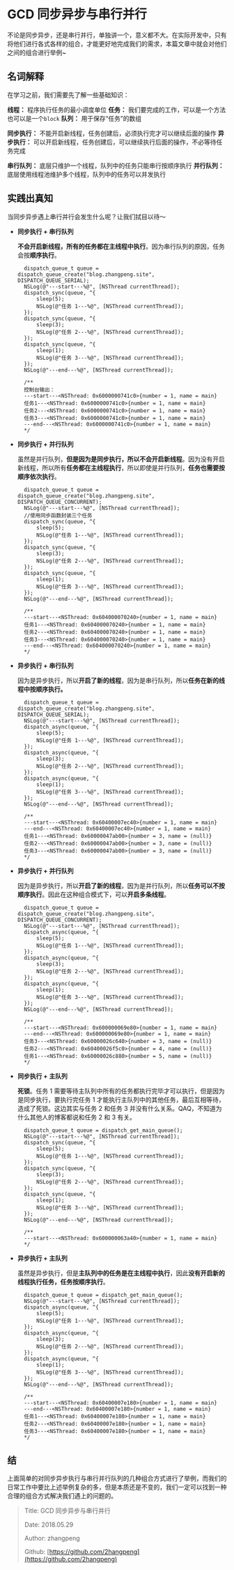 # GCD 同步异步与串行并行

不论是同步异步，还是串行并行，单独讲一个，意义都不大。在实际开发中，只有将他们进行各式各样的组合，才能更好地完成我们的需求，本篇文章中就会对他们之间的组合进行举例~

## 名词解释

在学习之前，我们需要先了解一些基础知识：

**线程：** 程序执行任务的最小调度单位 **任务：** 我们要完成的工作，可以是一个方法也可以是一个`block` **队列：** 用于保存“任务”的数组

**同步执行：** 不能开启新线程，任务创建后，必须执行完才可以继续后面的操作 **异步执行：** 可以开启新线程，任务创建后，可以继续执行后面的操作，不必等待任务完成

**串行队列：** 底层只维护一个线程，队列中的任务只能串行按顺序执行 **并行队列：** 底层使用线程池维护多个线程，队列中的任务可以并发执行

## 实践出真知

当同步异步遇上串行并行会发生什么呢？让我们拭目以待～

* **同步执行 + 串行队列**

  **不会开启新线程，所有的任务都在主线程中执行**。因为串行队列的原因，任务会按**顺序执行**。

  ```text
    dispatch_queue_t queue = dispatch_queue_create("blog.zhangpeng.site", DISPATCH_QUEUE_SERIAL);
    NSLog(@"---start---%@", [NSThread currentThread]);
    dispatch_sync(queue, ^{
        sleep(5);
        NSLog(@"任务 1---%@", [NSThread currentThread]);
    });
    dispatch_sync(queue, ^{
        sleep(3);
        NSLog(@"任务 2---%@", [NSThread currentThread]);
    });
    dispatch_sync(queue, ^{
        sleep(1);
        NSLog(@"任务 3---%@", [NSThread currentThread]);
    });
    NSLog(@"---end---%@", [NSThread currentThread]);

    /**
    控制台输出：
    ---start---<NSThread: 0x6000000741c0>{number = 1, name = main}
    任务1---<NSThread: 0x6000000741c0>{number = 1, name = main}
    任务2---<NSThread: 0x6000000741c0>{number = 1, name = main}
    任务3---<NSThread: 0x6000000741c0>{number = 1, name = main}
    ---end---<NSThread: 0x6000000741c0>{number = 1, name = main}
    */
  ```

* **同步执行 + 并行队列**

  虽然是并行队列，**但是因为是同步执行，所以不会开启新线程**。因为没有开启新线程，所以所有**任务都在主线程执行**，所以即使是并行队列，**任务也需要按顺序依次执行**。

  ```text
    dispatch_queue_t queue = dispatch_queue_create("blog.zhangpeng.site", DISPATCH_QUEUE_CONCURRENT);
    NSLog(@"---start---%@", [NSThread currentThread]);
    //使用同步函数封装三个任务
    dispatch_sync(queue, ^{
        sleep(5);
        NSLog(@"任务 1---%@", [NSThread currentThread]);
    });
    dispatch_sync(queue, ^{
        sleep(3);
        NSLog(@"任务 2---%@", [NSThread currentThread]);
    });
    dispatch_sync(queue, ^{
        sleep(1);
        NSLog(@"任务 3---%@", [NSThread currentThread]);
    });
    NSLog(@"---end---%@", [NSThread currentThread]);

    /**
    ---start---<NSThread: 0x604000070240>{number = 1, name = main}
    任务1---<NSThread: 0x604000070240>{number = 1, name = main}
    任务2---<NSThread: 0x604000070240>{number = 1, name = main}
    任务3---<NSThread: 0x604000070240>{number = 1, name = main}
    ---end---<NSThread: 0x604000070240>{number = 1, name = main}
    */
  ```

* **异步执行 + 串行队列**

  因为是异步执行，所以**开启了新的线程**，因为是串行队列，所以**任务在新的线程中按顺序执行。**

  ```text
    dispatch_queue_t queue = dispatch_queue_create("blog.zhangpeng.site", DISPATCH_QUEUE_SERIAL);
    NSLog(@"---start---%@", [NSThread currentThread]);
    dispatch_async(queue, ^{
        sleep(5);
        NSLog(@"任务 1---%@", [NSThread currentThread]);
    });
    dispatch_async(queue, ^{
        sleep(3);
        NSLog(@"任务 2---%@", [NSThread currentThread]);
    });
    dispatch_async(queue, ^{
        sleep(1);
        NSLog(@"任务 3---%@", [NSThread currentThread]);
    });
    NSLog(@"---end---%@", [NSThread currentThread]);

    /**
    ---start---<NSThread: 0x60400007ec40>{number = 1, name = main}
    ---end---<NSThread: 0x60400007ec40>{number = 1, name = main}
    任务1---<NSThread: 0x60000047ab00>{number = 3, name = (null)}
    任务2---<NSThread: 0x60000047ab00>{number = 3, name = (null)}
    任务3---<NSThread: 0x60000047ab00>{number = 3, name = (null)}
    */
  ```

* **异步执行 + 并行队列**

  因为是异步执行，所以**开启了新的线程**，因为是并行队列，所以**任务可以不按顺序执行**。因此在这种组合模式下，可以**开启多条线程**。

  ```text
    dispatch_queue_t queue = dispatch_queue_create("blog.zhangpeng.site", DISPATCH_QUEUE_CONCURRENT);
    NSLog(@"---start---%@", [NSThread currentThread]);
    dispatch_async(queue, ^{
        sleep(5);
        NSLog(@"任务 1---%@", [NSThread currentThread]);
    });
    dispatch_async(queue, ^{
        sleep(3);
        NSLog(@"任务 2---%@", [NSThread currentThread]);
    });
    dispatch_async(queue, ^{
        sleep(1);
        NSLog(@"任务 3---%@", [NSThread currentThread]);
    });
    NSLog(@"---end---%@", [NSThread currentThread]);

    /**
    ---start---<NSThread: 0x600000069e80>{number = 1, name = main}
    ---end---<NSThread: 0x600000069e80>{number = 1, name = main}
    任务3---<NSThread: 0x60000026c640>{number = 3, name = (null)}
    任务2---<NSThread: 0x60400026f5c0>{number = 4, name = (null)}
    任务1---<NSThread: 0x60000026c880>{number = 5, name = (null)}
    */
  ```

* **同步执行 + 主队列**

  **死锁**。任务 1 需要等待主队列中所有的任务都执行完毕才可以执行，但是因为是同步执行，要执行完任务 1 才能执行主队列中的其他任务，最后互相等待，造成了死锁。这边其实与任务 2 和任务 3 并没有什么关系。QAQ，不知道为什么其他人的博客都说和任务 2 和 3 有关。

  ```text
    dispatch_queue_t queue = dispatch_get_main_queue();
    NSLog(@"---start---%@", [NSThread currentThread]);
    dispatch_sync(queue, ^{
        sleep(5);
        NSLog(@"任务 1---%@", [NSThread currentThread]);
    });
    dispatch_sync(queue, ^{
        sleep(3);
        NSLog(@"任务 2---%@", [NSThread currentThread]);
    });
    dispatch_sync(queue, ^{
        sleep(1);
        NSLog(@"任务 3---%@", [NSThread currentThread]);
    });
    NSLog(@"---end---%@", [NSThread currentThread]);

    /**
    ---start---<NSThread: 0x600000063a40>{number = 1, name = main}
    */
  ```

* **异步执行 + 主队列**

  虽然是异步执行，但是**主队列中的任务是在主线程中执行**，因此**没有开启新的线程执行任务，任务按顺序执行**。

  ```text
    dispatch_queue_t queue = dispatch_get_main_queue();
    NSLog(@"---start---%@", [NSThread currentThread]);
    dispatch_async(queue, ^{
        sleep(5);
        NSLog(@"任务 1---%@", [NSThread currentThread]);
    });
    dispatch_async(queue, ^{
        sleep(3);
        NSLog(@"任务 2---%@", [NSThread currentThread]);
    });
    dispatch_async(queue, ^{
        sleep(1);
        NSLog(@"任务 3---%@", [NSThread currentThread]);
    });
    NSLog(@"---end---%@", [NSThread currentThread]);

    /**
    ---start---<NSThread: 0x60400007e180>{number = 1, name = main}
    ---end---<NSThread: 0x60400007e180>{number = 1, name = main}
    任务1---<NSThread: 0x60400007e180>{number = 1, name = main}
    任务2---<NSThread: 0x60400007e180>{number = 1, name = main}
    任务3---<NSThread: 0x60400007e180>{number = 1, name = main}
    */
  ```

## 结

上面简单的对同步异步执行与串行并行队列的几种组合方式进行了举例，而我们的日常工作中要比上述举例复杂的多，但是本质还是不变的，我们一定可以找到一种合理的组合方式解决我们遇上的问题的。

> Title: GCD 同步异步与串行并行
>
> Date: 2018.05.29
>
> Author: zhangpeng
>
> Github: [https://github.com/2hangpeng](https://github.com/2hangpeng)
